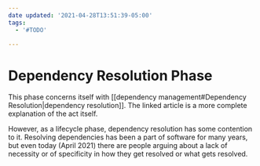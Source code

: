 ```yaml
---
date updated: '2021-04-28T13:51:39-05:00'
tags:
  - '#TODO'

---
```


# Dependency Resolution Phase

This phase concerns itself with [[dependency management#Dependency Resolution|dependency resolution]].  The linked article is a more complete explanation of the act itself.

However, as a lifecycle phase, dependency resolution has some contention to it.  Resolving dependencies has been a part of software for many years, but even today (April 2021) there are people arguing about a lack of necessity or of specificity in how they get resolved or what gets resolved.

